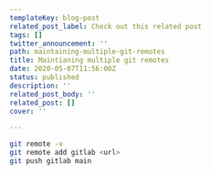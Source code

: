 ```yaml
---
templateKey: blog-post
related_post_label: Check out this related post
tags: []
twitter_announcement: ''
path: maintaining-multiple-git-remotes
title: Maintianing multiple git remotes
date: 2020-05-07T11:56:00Z
status: published
description: ''
related_post_body: ''
related_post: []
cover: ''

---
```


``` bash
git remote -v
git remote add gitlab <url>
git push gitlab main
```

